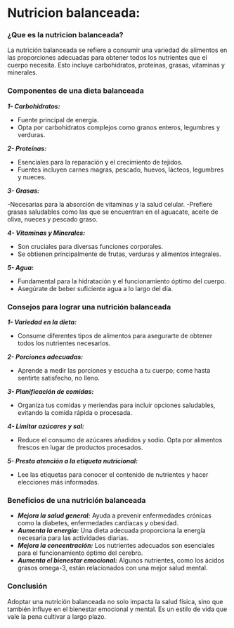 # Nutricion balanceada:

### ¿Que es la nutricion balanceada?
La nutrición balanceada se refiere a consumir una variedad de alimentos en las proporciones adecuadas para obtener todos los nutrientes que el cuerpo necesita. Esto incluye carbohidratos, proteínas, grasas, vitaminas y minerales.

### Componentes de una dieta balanceada

***1- Carbohidratos:***

- Fuente principal de energía.
- Opta por carbohidratos complejos como granos enteros, legumbres y verduras.

***2- Proteínas:***

- Esenciales para la reparación y el crecimiento de tejidos.
- Fuentes incluyen carnes magras, pescado, huevos, lácteos, legumbres y nueces.

***3- Grasas:***

-Necesarias para la absorción de vitaminas y la salud celular.
-Prefiere grasas saludables como las que se encuentran en el aguacate, aceite de oliva, nueces y pescado graso.

***4- Vitaminas y Minerales:***

- Son cruciales para diversas funciones corporales.
- Se obtienen principalmente de frutas, verduras y alimentos integrales.

***5- Agua:***

- Fundamental para la hidratación y el funcionamiento óptimo del cuerpo.
- Asegúrate de beber suficiente agua a lo largo del día.

### Consejos para lograr una nutrición balanceada

***1- Variedad en la dieta:***

- Consume diferentes tipos de alimentos para asegurarte de obtener todos los nutrientes necesarios.

***2- Porciones adecuadas:***

- Aprende a medir las porciones y escucha a tu cuerpo; come hasta sentirte satisfecho, no lleno.

***3- Planificación de comidas:***

- Organiza tus comidas y meriendas para incluir opciones saludables, evitando la comida rápida o procesada.

***4- Limitar azúcares y sal:***

- Reduce el consumo de azúcares añadidos y sodio. Opta por alimentos frescos en lugar de productos procesados.

***5- Presta atención a la etiqueta nutricional:***

- Lee las etiquetas para conocer el contenido de nutrientes y hacer elecciones más informadas.

### Beneficios de una nutrición balanceada
- ***Mejora la salud general:*** Ayuda a prevenir enfermedades crónicas como la diabetes, enfermedades cardíacas y obesidad.
- ***Aumenta la energía:*** Una dieta adecuada proporciona la energía necesaria para las actividades diarias.
- ***Mejora la concentración:*** Los nutrientes adecuados son esenciales para el funcionamiento óptimo del cerebro.
-  ***Aumenta el bienestar emocional:*** Algunos nutrientes, como los ácidos grasos omega-3, están relacionados con una mejor salud mental.

### Conclusión
Adoptar una nutrición balanceada no solo impacta la salud física, sino que también influye en el bienestar emocional y mental. Es un estilo de vida que vale la pena cultivar a largo plazo. 
